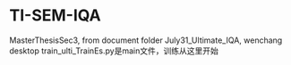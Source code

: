 # TI-SEM-IQA
MasterThesisSec3, from document folder July31_Ultimate_IQA, wenchang desktop
train_ulti_TrainEs.py是main文件，训练从这里开始
